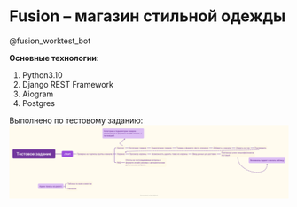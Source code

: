 # Fusion – магазин стильной одежды

@fusion_worktest_bot

**Основные технологии**:
1. Python3.10
2. Django REST Framework
3. Aiogram
4. Postgres

Выполнено по тестовому заданию:
![img](test.png)